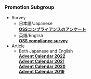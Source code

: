 ### Promotion Subgroup

- Survey  
  - 日本語/Japanese  
**[OSSコンプライアンスのアンケート](https://openchain-project.github.io/OpenChain-JWG/subgroups/promotion/survey-20200618)**  
  - 英語/English  
**[OSS compliance survey](https://openchain-project.github.io/OpenChain-JWG/subgroups/promotion/survey-20200618_en)**  
- Article  
  - Both Japanese and English  
**[Advent Calendar 2022](https://qiita.com/advent-calendar/2022/openchainjapanwg)**  
**[Advent Calendar 2021](https://qiita.com/advent-calendar/2021/openchainjapanwg)**  
**[Advent Calendar 2020](https://qiita.com/advent-calendar/2020/openchainjapanwg)**  
**[Advent Calendar 2019](https://qiita.com/advent-calendar/2019/openchainjapanwg)**  
